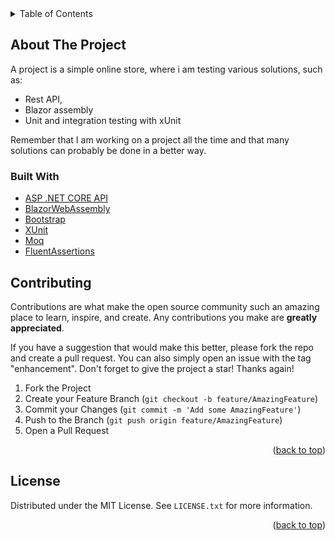 <div id="top"></div>

<!-- TABLE OF CONTENTS -->
<details>
  <summary>Table of Contents</summary>
  <ol>
    <li>
      <a href="#about-the-project">About The Project</a>
      <ul>
        <li><a href="#built-with">Built With</a></li>
      </ul>
    </li>
    <li><a href="#contributing">Contributing</a></li>
    <li><a href="#license">License</a></li>
  </ol>
</details>



<!-- ABOUT THE PROJECT -->
## About The Project

A project is a simple online store, where i am testing various solutions, such as:
- Rest API,
- Blazor assembly
- Unit and integration testing with xUnit

Remember that I am working on a project all the time and that many solutions can probably be done in a better way.

### Built With

* [ASP .NET CORE API](https://docs.microsoft.com/en-us/aspnet/core/web-api/?view=aspnetcore-6.0)
* [BlazorWebAssembly](https://dotnet.microsoft.com/en-us/apps/aspnet/web-apps/blazor)
* [Bootstrap](https://getbootstrap.com)
* [XUnit](https://xunit.net/)
* [Moq](https://github.com/moq/moq)
* [FluentAssertions](https://fluentassertions.com/)



<!-- CONTRIBUTING -->
## Contributing

Contributions are what make the open source community such an amazing place to learn, inspire, and create. Any contributions you make are **greatly appreciated**.

If you have a suggestion that would make this better, please fork the repo and create a pull request. You can also simply open an issue with the tag "enhancement".
Don't forget to give the project a star! Thanks again!

1. Fork the Project
2. Create your Feature Branch (`git checkout -b feature/AmazingFeature`)
3. Commit your Changes (`git commit -m 'Add some AmazingFeature'`)
4. Push to the Branch (`git push origin feature/AmazingFeature`)
5. Open a Pull Request

<p align="right">(<a href="#top">back to top</a>)</p>



<!-- LICENSE -->
## License

Distributed under the MIT License. See `LICENSE.txt` for more information.

<p align="right">(<a href="#top">back to top</a>)</p>
